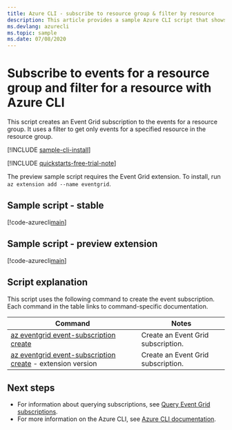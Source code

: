 ```yaml
---
title: Azure CLI - subscribe to resource group & filter by resource
description: This article provides a sample Azure CLI script that shows how to subscribe to Event Grid events for a resource and filter for a resource. 
ms.devlang: azurecli
ms.topic: sample
ms.date: 07/08/2020
---
```


# Subscribe to events for a resource group and filter for a resource with Azure CLI

This script creates an Event Grid subscription to the events for a resource group. It uses a filter to get only events for a specified resource in the resource group.

[!INCLUDE [sample-cli-install](../../../includes/sample-cli-install.md)]

[!INCLUDE [quickstarts-free-trial-note](../../../includes/quickstarts-free-trial-note.md)]

The preview sample script requires the Event Grid extension. To install, run `az extension add --name eventgrid`.

## Sample script - stable

[!code-azurecli[main](../../../cli_scripts/event-grid/filter-events/filter-events.sh "Subscribe to Azure subscription")]

## Sample script - preview extension

[!code-azurecli[main](../../../cli_scripts/event-grid/filter-events-preview/filter-events-preview.sh "Subscribe to Azure subscription")]

## Script explanation

This script uses the following command to create the event subscription. Each command in the table links to command-specific documentation.

| Command | Notes |
|---|---|
| [az eventgrid event-subscription create](/cli/azure/eventgrid/event-subscription#az-eventgrid-event-subscription-create) | Create an Event Grid subscription. |
| [az eventgrid event-subscription create](/cli/azure/ext/eventgrid/eventgrid/event-subscription#ext-eventgrid-az-eventgrid-event-subscription-create) - extension version | Create an Event Grid subscription. |

## Next steps

* For information about querying subscriptions, see [Query Event Grid subscriptions](../query-event-subscriptions.md).
* For more information on the Azure CLI, see [Azure CLI documentation](/cli/azure).
